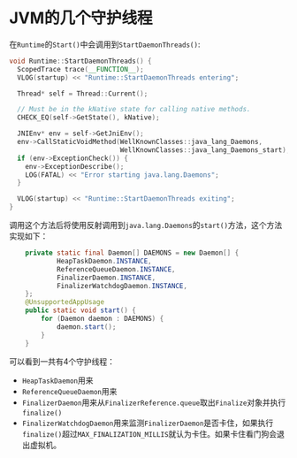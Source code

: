 # JVM的几个守护线程

在`Runtime`的`Start()`中会调用到`StartDaemonThreads()`:

```cpp
void Runtime::StartDaemonThreads() {
  ScopedTrace trace(__FUNCTION__);
  VLOG(startup) << "Runtime::StartDaemonThreads entering";

  Thread* self = Thread::Current();

  // Must be in the kNative state for calling native methods.
  CHECK_EQ(self->GetState(), kNative);

  JNIEnv* env = self->GetJniEnv();
  env->CallStaticVoidMethod(WellKnownClasses::java_lang_Daemons,
                            WellKnownClasses::java_lang_Daemons_start);
  if (env->ExceptionCheck()) {
    env->ExceptionDescribe();
    LOG(FATAL) << "Error starting java.lang.Daemons";
  }

  VLOG(startup) << "Runtime::StartDaemonThreads exiting";
}
```
调用这个方法后将使用反射调用到`java.lang.Daemons`的`start()`方法，这个方法实现如下：
```java
    private static final Daemon[] DAEMONS = new Daemon[] {
            HeapTaskDaemon.INSTANCE,
            ReferenceQueueDaemon.INSTANCE,
            FinalizerDaemon.INSTANCE,
            FinalizerWatchdogDaemon.INSTANCE,
    };
    @UnsupportedAppUsage
    public static void start() {
        for (Daemon daemon : DAEMONS) {
            daemon.start();
        }
    }
```
可以看到一共有4个守护线程：
* `HeapTaskDaemon`用来
* `ReferenceQueueDaemon`用来
* `FinalizerDaemon`用来从`FinalizerReference.queue`取出`Finalize`对象并执行`finalize()`
* `FinalizerWatchdogDaemon`用来监测`FinalizerDaemon`是否卡住，如果执行`finalize()`超过`MAX_FINALIZATION_MILLIS`就认为卡住。如果卡住看门狗会退出虚拟机。